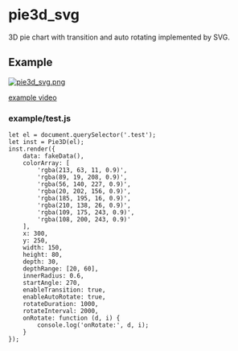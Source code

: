 # pie3d_svg
3D pie chart with transition and auto rotating implemented by SVG.

## Example
[![pie3d_svg.png](http://124.221.54.220:23400/file/pie3d_svg.png)](http://124.221.54.220:23400/file/pie3d_svg.mp4)

[example video](http://124.221.54.220:23400/file/pie3d_svg.mp4)

### example/test.js
```
let el = document.querySelector('.test');
let inst = Pie3D(el);
inst.render({
	data: fakeData(),
	colorArray: [
		'rgba(213, 63, 11, 0.9)',
		'rgba(89, 19, 208, 0.9)',
		'rgba(56, 140, 227, 0.9)',
		'rgba(20, 202, 156, 0.9)',
		'rgba(185, 195, 16, 0.9)',
		'rgba(210, 138, 26, 0.9)',
		'rgba(109, 175, 243, 0.9)',
		'rgba(108, 200, 243, 0.9)'
	],
	x: 300,
	y: 250,
	width: 150,
	height: 80,
	depth: 30,
	depthRange: [20, 60],
	innerRadius: 0.6,
	startAngle: 270,
	enableTransition: true,
	enableAutoRotate: true,
	rotateDuration: 1000,
	rotateInterval: 2000,
	onRotate: function (d, i) {
		console.log('onRotate:', d, i);
	}
});
```
